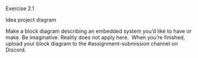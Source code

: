 
Exercise 2.1 

Idea project diagram 

Make a block diagram describing an embedded system you’d like to have or make. Be imaginative. Reality does not apply here. 
When you’re finished, upload your block diagram to the #assignment-submission channel on Discord. 


